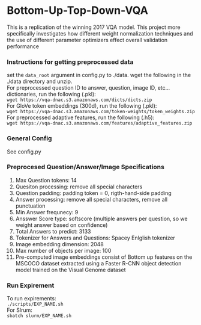 # Bottom-Up-Top-Down-VQA
This is a replication of the winning 2017 VQA model. This project more specifically investigates how different weight normalization techniques and the use of different parameter optimizers effect overall validation performance 
### Instructions for getting preprocessed data
set the `data_root` argument in config.py to ./data. 
wget the following in the ./data directory and unzip. <br/>
For preprocessed question ID to answer, question, image ID, etc... dictionaries, run the following (.pkl): <br/>
`wget https://vqa-dnac.s3.amazonaws.com/dicts/dicts.zip` <br/>
For GloVe token embeddings (300d), run the following (.pkl): <br/>
`wget https://vqa-dnac.s3.amazonaws.com/token-weights/token_weights.zip` <br/>
For preprocessed adaptive features, run the following (.h5): <br/>
`wget https://vqa-dnac.s3.amazonaws.com/features/adaptive_features.zip` <br/>
### General Config
See config.py 
### Preprocesed Question/Answer/Image Specifications
1. Max Question tokens: 14 
2. Quesiton processing: remove all special characters
3. Question padding: padding token = 0, rigth-hand-side padding
4. Answer processing: remove all special characters, remove all punctuation
5. Min Answer frequnecy: 9
6. Ansswer Score type: softscore (multiple answers per question, so we weight answer based on confidence)
7. Total Answers to predict: 3133
8. Tokenizer for Answers and Questions: Spacey Enlglish tokenizer
9. Image embedding dimension: 2048
10. Max number of objects per image: 100
11. Pre-computed image embeddings consist of Bottom up features on the MSCOCO dataset extracted using a Faster R-CNN object detection model trained on the Visual Genome dataset 
### Run Expirement
To run expirements: <br>
`./scripts/EXP_NAME.sh` <br>
For Slrum: <br>
`sbatch slurm/EXP_NAME.sh`













